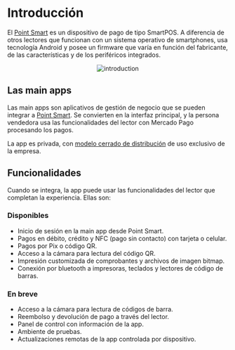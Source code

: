 # Introducción

El [Point Smart](/developers/es/docs/mp-point/landing) es un dispositivo de pago de tipo SmartPOS. A diferencia de otros lectores que funcionan con un sistema operativo de smartphones, usa tecnología Android y posee un firmware que varía en función del fabricante, de las características y de los periféricos integrados.

<center>

![introduction](/main-apps/introduction-all.png)

</center>

## Las main apps

Las main apps son aplicativos de gestión de negocio que se pueden integrar a [Point Smart](/developers/es/docs/mp-point/landing). Se convierten en la interfaz principal, y la persona vendedora usa las funcionalidades del lector con Mercado Pago procesando los pagos. 

La app es privada, con [modelo cerrado de distribución](/developers/es/docs/main-apps/distribution) de uso exclusivo de la empresa.

## Funcionalidades

Cuando se integra, la app puede usar las funcionalidades del lector que completan la experiencia. Ellas son:

### Disponibles

- Inicio de sesión en la main app desde Point Smart.
- Pagos en débito, crédito y NFC (pago sin contacto) con tarjeta o celular.
- Pagos por Pix o código QR.
- Acceso a la cámara para lectura del código QR.
- Impresión customizada de comprobantes y archivos de imagen bitmap.
- Conexión por bluetooth a impresoras, teclados y lectores de código de barras.

### En breve

- Acceso a la cámara para lectura de códigos de barra.
- Reembolso y devolución de pago a través del lector.
- Panel de control con información de la app.
- Ambiente de pruebas.
- Actualizaciones remotas de la app controlada por dispositivo.